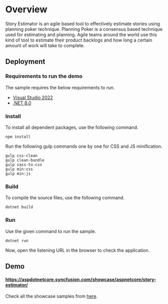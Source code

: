# Overview

Story Estimator is an agile based tool to effectively estimate stories using planning poker technique. Planning Poker is a consensus based technique used for estimating and planning. Agile teams around the world use this kind of tool to estimate their product backlogs and how long a certain amount of work will take to complete.

## Deployment

### Requirements to run the demo

The sample requires the below requirements to run.

* [Visual Studio 2022](https://visualstudio.microsoft.com/vs/)
* [.NET 8.0](https://dotnet.microsoft.com/en-us/download/dotnet/8.0)

### Install

To install all dependent packages, use the following command.

```
npm install
```

Run the following gulp commands one by one for CSS and JS minification.

```
gulp css-clean
gulp clean-bundle
gulp sass-to-css
gulp min:css
gulp min:js
```

### Build

To compile the source files, use the following command.

```
dotnet build
```

### Run

Use the given command to run the sample.

```
dotnet run
```

Now, open the listening URL in the browser to check the application.

## Demo

#### <a href="https://aspdotnetcore.syncfusion.com/showcase/aspnetcore/story-estimator/" target="_blank">https://aspdotnetcore.syncfusion.com/showcase/aspnetcore/story-estimator/</a>

Check all the showcase samples from <a href="https://ej2.syncfusion.com/home/aspnetcore.html" target="_blank">here</a>.
